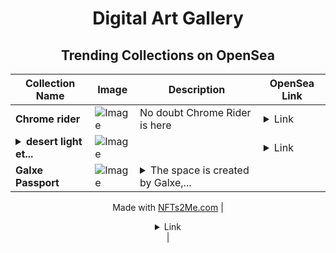 <div align="center">

# Digital Art Gallery

## Trending Collections on OpenSea

| Collection Name                       | Image                                                                                     | Description                       | OpenSea Link                                                                                          |
|---------------------------------------|-------------------------------------------------------------------------------------------|-----------------------------------|--------------------------------------------------------------------------------------------------------|
| **Chrome rider** | ![Image](https://i.seadn.io/s/raw/files/6a2d18e33340a01a97922ccd67e56768.jpg?w=500&auto=format?w=200&auto=format) | No doubt Chrome Rider is here | <details><summary>Link</summary>[Chrome rider](https://opensea.io/collection/chrome-rider)</details> |
| **<details><summary>desert light et...</summary>desert light ethereal</details>** | ![Image](https://i.seadn.io/s/raw/files/e28137cfec5a087a2f5c4f522abe1440.gif?w=500&auto=format?w=200&auto=format) |  | <details><summary>Link</summary>[desert light ethereal](https://opensea.io/collection/desert-light-ethereal)</details> |
| **Galxe Passport** | ![Image](https://i.seadn.io/s/raw/files/2d03f2369344e8b6dfd1f6ab8c821198.gif?w=500&auto=format?w=200&auto=format) | <details><summary>The space is created by Galxe,...</summary>The space is created by Galxe, for all NFT campaigns initiated by the Galxe team.

Made with [NFTs2Me.com](https://nfts2me.com/)</details> | <details><summary>Link</summary>[Galxe Passport](https://opensea.io/collection/galxe-passport-38)</details> |

</div>